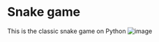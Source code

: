 # Snake game
 This is the classic snake game on Python
![image](https://user-images.githubusercontent.com/79414726/208478318-fda989fb-a5a7-4fd7-9745-b8193e873846.png)
